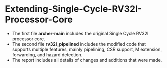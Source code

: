# Extending-Single-Cycle-RV32I-Processor-Core
* The first file **archer-main** includes the original Single Cycle RV32I processor core.
* The second file **rv32i_pipelined** includes the modified code that supports multiple features, mainly pipelining, CSR support, M extension, forwarding, and hazard detection.
* The report includes all details of changes and additions that were made.
